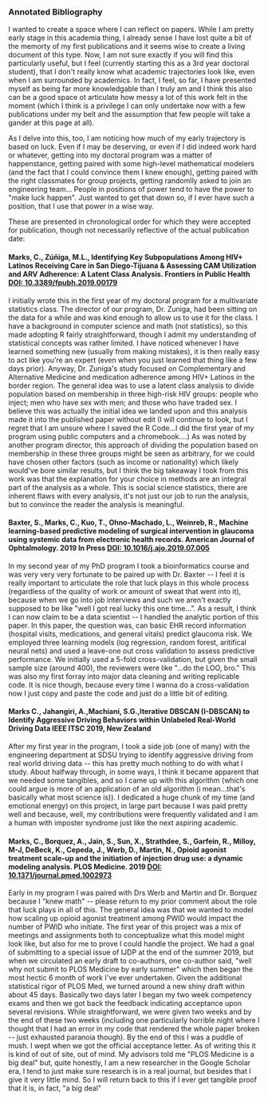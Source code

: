 ### Annotated Bibliography

I wanted to create a space where I can reflect on papers.  While I am pretty early stage in this academia thing, I already sense I have lost quite a bit of the memorty of my first publications and it seems wise to create a living document of this type.
Now, I am not sure exactly if you will find this particularly useful, but I feel (currently starting this as a 3rd year doctoral student), that I don't really know what academic trajectories look like, even when I am surrounded by academics.
In fact, I feel, so far, I have presented myself as being far more knowledgable than I truly am and I think this also can be a good space ot articulate how messy a lot of this work felt in the moment (which I think is a privilege I can only undertake now with a few publications under my belt and the assumption that few people will take a gander at this page at all).

As I delve into this, too, I am noticing how much of my early trajectory is based on luck.  Even if I may be deserving, or even if I did indeed work hard or whatever, getting into my doctoral program was a matter of happenstance, getting paired with some high-level mathematical modelers (and the fact that I could convince them I knew enough), getting paired with the right classmates for group projects, getting randomlly asked to join an engineering team... People in positions of power tend to have the power to "make luck happen".  Just wanted to get that down so, if I ever have such a position, that I use that power in a wise way.

These are presented in chronological order for which they were accepted for publication, though not necessarily reflective of the actual publication date: 

#### **Marks, C.**, Zúñiga, M.L., Identifying Key Subpopulations Among HIV+ Latinos Receiving Care in San Diego-Tijuana & Assessing CAM Utilization and ARV Adherence: A Latent Class Analysis. Frontiers in Public Health [DOI: 10.3389/fpubh.2019.00179](https://doi.org/10.3389/fpubh.2019.00179)

I initially wrote this in the first year of my doctoral program for a multivariate statistics class.  The director of our program, Dr. Zuniga, had been sitting on the data for a while and was kind enough to allow us to use it for the class.  I have a background in computer science and math (not statistics), so this made adopting R fairly straightforward, though I admit my understanding of statistical concepts was rather limited.  I have noticed whenever I have learned something new (usually from making mistakes), it is then really easy to act like you're an expert (even when you just learned that thing like a few days prior).  Anyway, Dr. Zuniga's study focused on Complementary and Alternative Medicine and medication adherence among HIV+ Latinos in the border region.  The general idea was to use a latent class analysis to divide population based on membership in three high-risk HIV groups: people who inject; men who have sex with men; and those who have traded sex.  I believe this was actually the initial idea we landed upon and this analysis made it into the published paper without edit (I will continue to look, but I regret that I am unsure where I saved the R Code...I did the first year of my program using public computers and a chromebook....)  As was noted by another program director, this approach of dividing the population based on membership in these three groups might be seen as arbitrary, for we could have chosen other factors (such as income or nationality) which likely would've bore similar results, but I think the big takeaway I took from this work was that the explanation for your choice in methods are an integral part of the analysis as a whole.  This is social science statistics, there are inherent flaws with every analysis, it's not just our job to run the analysis, but to convince the reader the analysis is meaningful.

#### Baxter, S., **Marks, C.**, Kuo, T., Ohno-Machado, L., Weinreb, R., Machine learning-based predictive modeling of surgical intervention in glaucoma using systemic data from electronic health records. American Journal of Ophtalmology. 2019 In Press [DOI: 10.1016/j.ajo.2019.07.005](https://doi.org/10.1016/j.ajo.2019.07.005)

In my second year of my PhD program I took a bioinformatics course and was very very very fortunate to be paired up with Dr. Baxter -- I feel it is really important to articulate the role that luck plays in this whole process (regardless of the quality of work or amount of sweat that went into it), because when we go into job interviews and such we aren't exactly supposed to be like "well I got real lucky this one time...".  As a result, I think I can now claim to be a data scientist -- I handled the analytic portion of this paper.  In this paper, the question was, can basic EHR record information (hospital visits, medications, and general vitals) predict glaucoma risk.  We employed three learning models (log regression, random forest, aritifical neural nets) and used a leave-one out cross validation to assess predictive performance.  We initially used a 5-fold cross-validation, but given the small sample size (around 400), the reviewers were like "...do the LOO, bro."  This was also my first forray into major data cleaning and writing replicable code.  It is nice though, because every time I wanna do a cross-validation now I just copy and paste the code and just do a little bit of editing.

#### **Marks C.**, Jahangiri, A.,Machiani, S.G.,Iterative DBSCAN (I-DBSCAN) to Identify Aggressive Driving Behaviors within Unlabeled Real-World Driving Data IEEE ITSC 2019, New Zealand 

After my first year in the program, I took a side job (one of many) with the engineering department at SDSU trying to identify aggressive driving from real world driving data -- this has pretty much nothing to do with what I study.  About halfway through, in some ways, I think it became apparent that we needed some tangibles, and so I came up with this algorithm (which one could argue is more of an application of an old algorithm (i mean...that's basically what most science is)).  I dedicated a huge chunk of my time (and emotional energy) on this project, in large part because I  was paid pretty well and because, well, my contributions were frequently validated and I am a human with imposter syndrome just like the next aspiring academic. 

#### **Marks, C.**, Borquez, A., Jain, S., Sun, X., Strathdee, S., Garfein, R., Milloy, M-J, DeBeck, K., Cepeda, J., Werb, D., Martin, N., Opioid agonist treatment scale-up and the initiation of injection drug use: a dynamic modeling analysis. PLOS Medicine. 2019 [DOI: 10.1371/journal.pmed.1002973](https://doi.org/10.1371/journal.pmed.1002973)   

Early in my program I was paired with Drs Werb and Martin and Dr. Borquez because I "knew math" -- please return to my prior comment about the role that luck plays in all of this.  The general idea was that we wanted to model how scaling up opioid agonist treatment among PWID would impact the number of PWID who initiate.  The first year of this project was a mix of meetings and assignments both to conceptualize what this model might look like, but also for me to prove I could handle the project.  We had a goal of submitting to a special issue of IJDP at the end of the summer 2019, but when we circulated an early draft to co-authors, one co-author said, "well why not submit to PLOS Medicine by early summer" which then began the most hectic 6 month of work I've ever undertaken.  Given the additional statistical rigor of PLOS Med, we turned around a new shiny draft within about 45 days.  Basically two days later I began my two week competency exams and then we got back the feedback indicating acceptance upon several revisions.  While straightforward, we were given two weeks and by the end of these two weeks (including one particularly horrible night where I thought that I had an error in my code that rendered the whole paper broken -- just exhausted paranoia though).  By the end of this I was a puddle of mush.  I wept when we got the official acceptance letter.  As of writing this it is kind of out of site, out of mind.  My advisors told me "PLOS Medicine is a big deal" but, quite honestly, I am a new researcher in the Google Scholar era, I tend to just make sure research is in a real journal, but besides that I give it very little mind.  So I will return back to this if I ever get tangible proof that it is, in fact, "a big deal"







